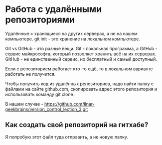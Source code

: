 # Работа с удалёнными репозиториями

Удалённые = хранящиеся на других серверах, а не на нашем компьютере.
git init - это хранение на локальном компьютере.

Git vs GitHub - это разные вещи. Git - локальная программа, а GitHub - сервис майкрософта, который позволяет хранить всё на их серверах.
GitHub - не единственный сервис, но бесплатный и самый доступный.

Если с репозиторием работает кто-то ещё, то в локальном варианте работать не получится.

Чтобы получить код из удалённых репозиториев, надо найти папку с файлами на сайте github.com, скопировать адрес этого репозитория и использовать команду git clone <url>.

В нашем случае - https://github.com/ilnar-geekbrains/version_control_lection_3.git 

## Как создать свой репозиторий на гитхабе?

Я попробую этот файл туда отправить, а не новую папку.